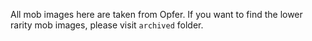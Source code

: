 All mob images here are taken from Opfer.
If you want to find the lower rarity mob images, please visit `archived` folder.